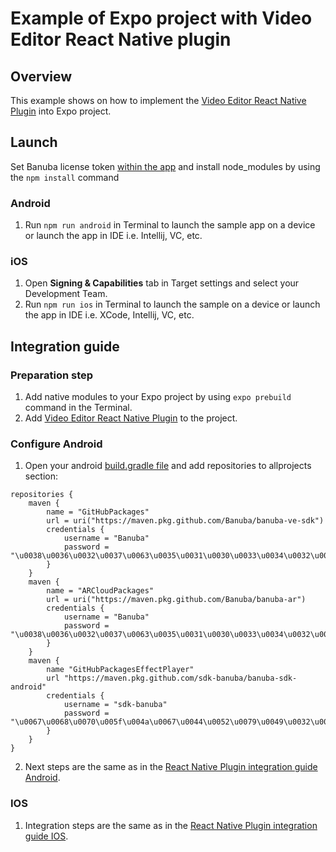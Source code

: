 # Example of Expo project with Video Editor React Native plugin

## Overview

This example shows on how to implement the [Video Editor React Native Plugin](https://github.com/Banuba/ve-sdk-react-native) into Expo project.

## Launch

Set Banuba license token [within the app](app/(tabs)/index.tsx#L10) and install node_modules by using the  ```npm install``` command

### Android

1. Run ```npm run android``` in Terminal to launch the sample app on a device or launch the app in IDE i.e. Intellij, VC, etc.

### iOS

1. Open **Signing & Capabilities** tab in Target settings and select your Development Team.
2. Run ```npm run ios``` in Terminal to launch the sample on a device or launch the app in IDE i.e. XCode, Intellij, VC, etc.

## Integration guide

### Preparation step

1. Add native modules to your Expo project by using ```expo prebuild``` command in the Terminal.
2. Add [Video Editor React Native Plugin](https://github.com/Banuba/ve-sdk-react-native?tab=readme-ov-file#installation) to the project.

### Configure Android

1. Open your android [build.gradle file](android/build.gradle#26) and add repositories to allprojects section:

```groove
repositories {
    maven {
        name = "GitHubPackages"
        url = uri("https://maven.pkg.github.com/Banuba/banuba-ve-sdk")
        credentials {
            username = "Banuba"
            password = "\u0038\u0036\u0032\u0037\u0063\u0035\u0031\u0030\u0033\u0034\u0032\u0063\u0061\u0033\u0065\u0061\u0031\u0032\u0034\u0064\u0065\u0066\u0039\u0062\u0034\u0030\u0063\u0063\u0037\u0039\u0038\u0063\u0038\u0038\u0066\u0034\u0031\u0032\u0061\u0038"
        }
    }
    maven {
        name = "ARCloudPackages"
        url = uri("https://maven.pkg.github.com/Banuba/banuba-ar")
        credentials {
            username = "Banuba"
            password = "\u0038\u0036\u0032\u0037\u0063\u0035\u0031\u0030\u0033\u0034\u0032\u0063\u0061\u0033\u0065\u0061\u0031\u0032\u0034\u0064\u0065\u0066\u0039\u0062\u0034\u0030\u0063\u0063\u0037\u0039\u0038\u0063\u0038\u0038\u0066\u0034\u0031\u0032\u0061\u0038"
        }
    }
    maven {
        name "GitHubPackagesEffectPlayer"
        url "https://maven.pkg.github.com/sdk-banuba/banuba-sdk-android"
        credentials {
            username = "sdk-banuba"
            password = "\u0067\u0068\u0070\u005f\u004a\u0067\u0044\u0052\u0079\u0049\u0032\u006d\u0032\u004e\u0055\u0059\u006f\u0033\u0033\u006b\u0072\u0034\u0049\u0069\u0039\u0049\u006f\u006d\u0077\u0034\u0052\u0057\u0043\u0064\u0030\u0052\u0078\u006d\u0045\u0069"
        }
    }
}
```

2. Next steps are the same as in the [React Native Plugin integration guide Android](https://github.com/Banuba/ve-sdk-react-native/blob/master/mddocs/integration_guide.md#android).

### IOS

1. Integration steps are the same as in the [React Native Plugin integration guide IOS](https://github.com/Banuba/ve-sdk-react-native/blob/master/mddocs/integration_guide.md#ios).
